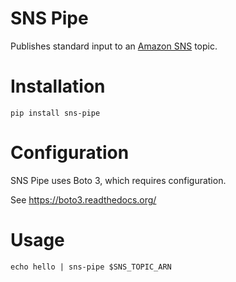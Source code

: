 # SNS Pipe

Publishes standard input to an [Amazon SNS](http://aws.amazon.com/sns/) topic.


# Installation

    pip install sns-pipe


# Configuration

SNS Pipe uses Boto 3, which requires configuration.

See https://boto3.readthedocs.org/


# Usage

    echo hello | sns-pipe $SNS_TOPIC_ARN
